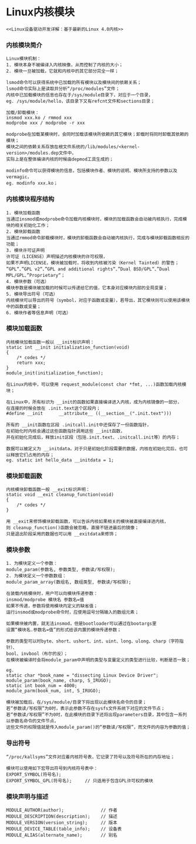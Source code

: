 # Linux内核模块
    <<Linux设备驱动开发详解：基于最新的Linux 4.0内核>>


### 内核模块简介
    Linux模块机制：
    1. 模块本身不被编译入内核映像，从而控制了内核的大小；
    2. 模块一旦被加载，它就和内核中的其它部分完全一样；

    lsmod命令可以获得系统中已加载的所有模块以及模块间的依赖关系；
    lsmod命令实际上是读取并分析“/proc/modules”文件；
    内核中已加载模块的信息也存在于/sys/module目录下，对应于一个目录，
    eg. /sys/module/hello，该目录下又有refcnt文件和sections目录；

    加载/卸载模块：
    insmod xxx.ko / rmmod xxx
    modprobe xxx / modprobe -r xxx

    modprobe在加载某模块时，会同时加载该模块所依赖的其它模块；卸载时将同时卸载其依赖的模块；
    模块之间的依赖关系存放在根文件系统的/lib/modules/<kernel-version>/modules.dep文件中，
    实际上是在整体编译内核的时候由depmod工具生成的；

    modinfo命令可以获得模块的信息，包括模块作者、模块的说明、模块所支持的参数以及vermagic，
    eg. modinfo xxx.ko；


### 内核模块程序结构
    1. 模块加载函数
    当通过insmod或modprobe命令加载内核模块时，模块的加载函数会自动被内核执行，完成模块的相关初始化工作；
    2. 模块卸载函数
    当通过rmmod命令卸载模块时，模块的卸载函数会自动被内核执行，完成与模块卸载函数相反的功能；
    3. 模块许可证声明
    许可证（LICENSE）声明描述内核模块的许可权限，
    如果不声明LICENSE，模块被加载时，将收到内核被污染（Kernel Tainted）的警告；
    ”GPL“、”GPL v2“、”GPL and additional rights“、”Dual BSD/GPL“、”Dual MPL/GPL、”Proprietary“；
    4. 模块参数（可选）
    模块参数是模块被加载的时候可以传递给它的值，它本身对应模块内部的全局变量；
    5. 模块导出符号（可选）
    内核模块可以导出的符号（symbol，对应于函数或变量），若导出，其它模块则可以使用该模块中的函数或变量；
    6. 模块作者等信息声明（可选）


### 模块加载函数
    内核模块加载函数一般以 __init标识声明：
    static int __init initialization_function(void)
    {
        /* codes */
        return xxx;
    }
    module_init(initialization_function);

    在Linux内核中，可以使用 request_module(const char *fmt, ...)函数加载内核模块；

    在Linux中，所有标识为 __init的函数如果直接编译进入内核，成为内核镜像的一部分，
    在连接的时候会放在 .init.text这个区段内；
    #define __init      __attribute__ ((__section__(".init.text")))

    所有的 __init函数在区段 .initcall.init中还保存了一份函数指针，
    在初始化时内核会通过这些函数指针调用这些 __init函数，
    并在初始化完成后，释放init区段（包括.init.text、.initcall.init等）的内存；

    数据可以被定义为 __initdata，对于只是初始化阶段需要的数据，内核在初始化完后，也可以释放它们占用的内存；
    eg. static int hello_data __initdata = 1;


### 模块卸载函数
    内核模块卸载函数一般 __exit标识声明：
    static void __exit cleanup_function(void)
    {
        /* codes */
    }

    用 __exit来修饰模块卸载函数，可以告诉内核如果相关的模块被直接编译进内核，
    则 cleanup_function()函数会被忽略，直接不链进最后的镜像；
    只是退出阶段采用的数据也可以用 __exitdata来修饰；


### 模块参数
    1. 为模块定义一个参数：
    module_param(参数名, 参数类型, 参数读/写权限);
    2. 为模块定义一个参数数组：
    module_param_array(数组名, 数组类型, 参数读/写权限);

    在装载内核模块时，用户可以向模块传递参数：
    insmod/modprobe 模块名 参数名=值
    如果不传递，参数将使用模块内定义的缺省值；
    运行insmod或modprobe命令时，应使用逗号分隔输入的数组元素；

    如果模块被内置，就无法insmod，但是bootloader可以通过在bootargs里
    设置“模块名.参数名=值”的形式给该内置的模块传递参数；

    参数的类型可以时byte、short、ushort、int、uint、long、ulong、charp（字符指针）、
    bool、invbool（布尔的反）；
    在模块被编译时会将module_param中声明的类型与变量定义的类型进行比较，判断是否一致；

    eg.
    static char *book_name = "dissecting Linux Device Driver";
    module_param(book_name, charp, S_IRUGO);
    static int book_num = 4000;
    module_parm(book_num, int, S_IRUGO);

    模块被加载后，在/sys/module/目录下将出现以此模块名命令的目录；
    若“参数读/写权限”为0时，表示此参数不存在sysfs文件系统下对应的文件节点；
    若“参数读/写权限”不为0时，在此模块的目录下还将出现parameters目录，其中包含一系列以参数名命令的文件节点，
    这些文件的权限值就是传入module_param()的“参数读/写权限”，而文件的内容为参数的值；


### 导出符号
    “/proc/kallsyms”文件对应着内核符号表，它记录了符号以及符号所在的内存地址；

    模块可以使用如下宏导出符号到内核符号表中：
    EXPORT_SYMBOL(符号名);
    EXPORT_SYMBOL_GPL(符号名);     // 只适用于包含GPL许可权的模块


### 模块声明与描述
    MODULE_AUTHOR(author);              // 作者
    MODULE_DESCRIPTION(description);    // 描述
    MODULE_VERSION(version_string);     // 版本
    MODULE_DEVICE_TABLE(table_info);    // 设备表
    MODULE_ALIAS(alternate_name);       // 别名

